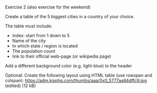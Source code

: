 Exercise 2 (also exercise for the weekend)

Create a table of the 5 biggest cities in a country of your choice.

The table must include:
- Index: start from 1 down to 5
- Name of the city
- In which state / region is located
- The population count
- link to their official web-page (or wikipedia page)

Add a different background color (e.g. light-blue) to the header

Optional:
Create the following layout using HTML table (use rowspan and colspan): https://adm.kisphp.com/thumbs/aaa/0x0_5777aa84dffc9.jpg (edited) 
(12 kB)
